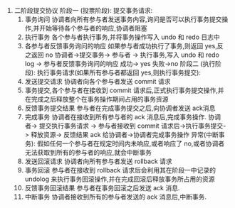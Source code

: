 1. 二阶段提交协议
 阶段一 (投票阶段):
   提交事务请求:
    1. 事务询问 协调者向所有参与者发送事务内容,询问是否可以执行事务提交操作,并开始等待各个参与者的响应,协调者阻塞
    2. 执行事务 各个参与者执行事务,并将事务操作写入 undo 和 redo 日志中
    3. 各参与者反馈事务询问的响应 如果参与者成功执行了事务,则返回 yes,反之返回 no
    协调者->提交事务-> 参与者 -> 执行事务,写入 undo 和 redo log -> 参与者反馈事务询问的响应 成功-> yes 失败->no
 阶段二 (执行阶段):
   执行事务请求(如果所有参与者都返回 yes,则执行事务提交):
    1. 发送提交请求 协调者向各个参与者发送 commit 请求
    2. 事务提交,各个参与者在接收到 commit 请求后,正式执行事务提交操作,并在完成之后释放整个在事务操作期间占用的事务资源
    3. 反馈事务提交结果 参与者在完成事务提交之后,向协调者发送 ack消息
    4. 完成事务 协调者在接收到所有参与者的 ack 消息后,完成事务操作.
    协调者-> 提交执行事务请求 -> 参与者接收到 commit 请求后->执行事务提交-> 释放资源-> 反馈结果 ack 给协调者->协调者完成事务操作
 异常(中断事务):
   假如任何一个参与者在规定时间内未响应,或者响应了 no,或者协调者无法获取到所有的参与者的响应,就会中断事务
   1. 发送回滚请求 协调者向所有参与者发送 rollback 请求
   2. 事务回滚 参与者在接收到 rollback 请求后会利用其在阶段一中记录的 undolog 来执行事务回滚操作,并在完成回滚后释放事务所占用的资源
   3. 反馈事务回滚结果 参与者在事务回滚之后发送 ack 消息.
   4. 中断事务 协调者接收到所有的参与者发送的 ack 消息后,中断事务.